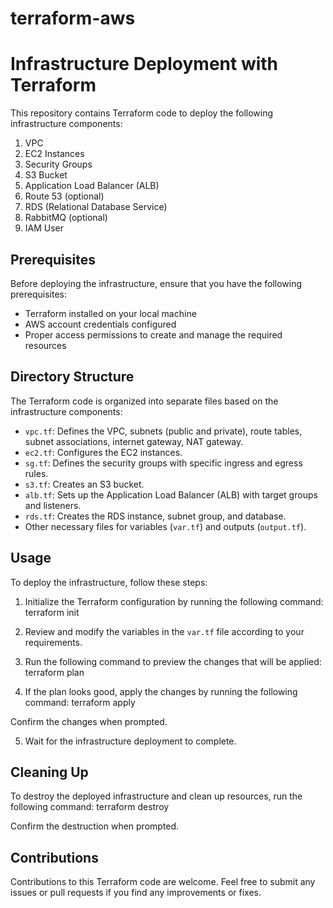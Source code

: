 # terraform-aws

# Infrastructure Deployment with Terraform

This repository contains Terraform code to deploy the following infrastructure components:

1. VPC
2. EC2 Instances
3. Security Groups
4. S3 Bucket
5. Application Load Balancer (ALB)
6. Route 53 (optional)
7. RDS (Relational Database Service)
8. RabbitMQ (optional)
9. IAM User

## Prerequisites

Before deploying the infrastructure, ensure that you have the following prerequisites:

- Terraform installed on your local machine
- AWS account credentials configured
- Proper access permissions to create and manage the required resources

## Directory Structure

The Terraform code is organized into separate files based on the infrastructure components:

- `vpc.tf`: Defines the VPC, subnets (public and private), route tables, subnet associations, internet gateway, NAT gateway.
- `ec2.tf`: Configures the EC2 instances.
- `sg.tf`: Defines the security groups with specific ingress and egress rules.
- `s3.tf`: Creates an S3 bucket.
- `alb.tf`: Sets up the Application Load Balancer (ALB) with target groups and listeners.
- `rds.tf`: Creates the RDS instance, subnet group, and database.
- Other necessary files for variables (`var.tf`) and outputs (`output.tf`).

## Usage

To deploy the infrastructure, follow these steps:
1. Initialize the Terraform configuration by running the following command:
terraform init

2. Review and modify the variables in the `var.tf` file according to your requirements.

3. Run the following command to preview the changes that will be applied:
terraform plan

4. If the plan looks good, apply the changes by running the following command:
terraform apply

Confirm the changes when prompted.

5. Wait for the infrastructure deployment to complete.

## Cleaning Up

To destroy the deployed infrastructure and clean up resources, run the following command:
terraform destroy

Confirm the destruction when prompted.

## Contributions
Contributions to this Terraform code are welcome. Feel free to submit any issues or pull requests if you find any improvements or fixes.


